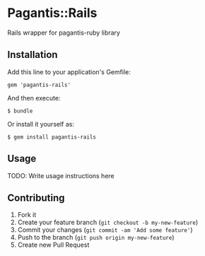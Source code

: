 # Pagantis::Rails

Rails wrapper for pagantis-ruby library

## Installation

Add this line to your application's Gemfile:

    gem 'pagantis-rails'

And then execute:

    $ bundle

Or install it yourself as:

    $ gem install pagantis-rails

## Usage

TODO: Write usage instructions here

## Contributing

1. Fork it
2. Create your feature branch (`git checkout -b my-new-feature`)
3. Commit your changes (`git commit -am 'Add some feature'`)
4. Push to the branch (`git push origin my-new-feature`)
5. Create new Pull Request
